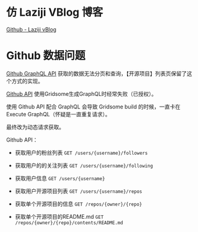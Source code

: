 # 仿 Laziji VBlog 博客

[Github - Laziji vBlog](https://github.com/GitHub-Laziji)

# Github 数据问题

[Github GraphQL API](https://docs.github.com/en/graphql) 获取的数据无法分页和查询，【开源项目】列表页保留了这个方式的实现。

[Github API](https://docs.github.com/cn/rest) 使用Gridsome生成GraphQL时经常失败（已授权）。

使用 Github API 配合 GraphQL 会导致 Gridsome build 的时候，一直卡在  Execute GraphQL（怀疑是一直重复请求）。

最终改为动态请求获取。

Github API：

  - 获取用户的粉丝列表 `GET /users/{username}/followers`
  - 获取用户的的关注列表 `GET /users/{username}/following`

  - 获取用户信息 `GET /users/{username}`

  - 获取用户开源项目列表 `GET /users/{username}/repos`

  - 获取单个开源项目的信息 `GET /repos/{owner}/{repo}`

  - 获取单个开源项目的README.md `GET /repos/{owner}/{repo}/contents/README.md`
